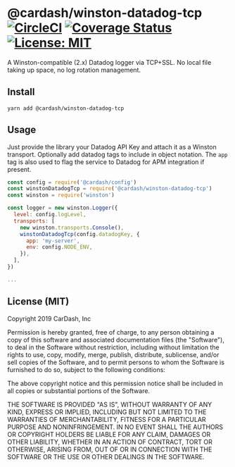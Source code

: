 # @cardash/winston-datadog-tcp [![CircleCI](https://circleci.com/gh/cardash/winston-datadog-tcp/tree/master.svg?style=svg)](https://circleci.com/gh/cardash/winston-datadog-tcp/tree/master) [![Coverage Status](https://coveralls.io/repos/github/cardash/winston-datadog-tcp/badge.svg?branch=master)](https://coveralls.io/github/cardash/winston-datadog-tcp?branch=master)  [![License: MIT](https://img.shields.io/badge/License-MIT-green.svg)](https://opensource.org/licenses/MIT)

A Winston-compatible (2.x) Datadog logger via TCP+SSL. No local file taking up space, no log rotation management.

## Install

`yarn add @cardash/winston-datadog-tcp`

## Usage

Just provide the library your Datadog API Key and attach it as a Winston transport. Optionally add datadog tags to include in object notation. The `app` tag is also used to flag the service to Datadog for APM integration if present.

```js
const config = require('@cardash/config')
const winstonDatadogTcp = require('@cardash/winston-datadog-tcp')
const winston = require('winston')

const logger = new winston.Logger({
  level: config.logLevel,
  transports: [
    new winston.transports.Console(),
    winstonDatadogTcp(config.datadogKey, {
      app: 'my-server',
      env: config.NODE_ENV,
    }),
  ],
})

...
```

## License (MIT)

Copyright 2019 CarDash, Inc

Permission is hereby granted, free of charge, to any person obtaining a copy of this software and associated documentation files (the "Software"), to deal in the Software without restriction, including without limitation the rights to use, copy, modify, merge, publish, distribute, sublicense, and/or sell copies of the Software, and to permit persons to whom the Software is furnished to do so, subject to the following conditions:

The above copyright notice and this permission notice shall be included in all copies or substantial portions of the Software.

THE SOFTWARE IS PROVIDED "AS IS", WITHOUT WARRANTY OF ANY KIND, EXPRESS OR IMPLIED, INCLUDING BUT NOT LIMITED TO THE WARRANTIES OF MERCHANTABILITY, FITNESS FOR A PARTICULAR PURPOSE AND NONINFRINGEMENT. IN NO EVENT SHALL THE AUTHORS OR COPYRIGHT HOLDERS BE LIABLE FOR ANY CLAIM, DAMAGES OR OTHER LIABILITY, WHETHER IN AN ACTION OF CONTRACT, TORT OR OTHERWISE, ARISING FROM, OUT OF OR IN CONNECTION WITH THE SOFTWARE OR THE USE OR OTHER DEALINGS IN THE SOFTWARE.
